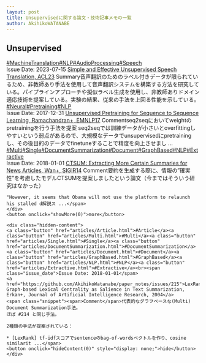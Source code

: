 ```yaml
---
layout: post
title: Unsupervisedに関する論文・技術記事メモの一覧
author: AkihikoWATANABE
---
```

## Unsupervised
<div class="visible-content">
<a class="button" href="articles/MachineTranslation.html">#MachineTranslation</a><a class="button" href="articles/NLP.html">#NLP</a><a class="button" href="articles/AudioProcessing.html">#AudioProcessing</a><a class="button" href="articles/Speech.html">#Speech</a><br><span class="issue_date">Issue Date: 2023-07-15</span>
<a href="https://github.com/AkihikoWatanabe/paper_notes/issues/842">Simple and Effective Unsupervised Speech Translation, ACL23</a>
<span class="snippet"><span>Summary</span>音声翻訳のためのラベル付きデータが限られているため、非教師あり手法を使用して音声翻訳システムを構築する方法を研究している。パイプラインアプローチや擬似ラベル生成を使用し、非教師ありドメイン適応技術を提案している。実験の結果、従来の手法を上回る性能を示している。</span>
<a class="button" href="articles/Neural.html">#Neural</a><a class="button" href="articles/Pretraining.html">#Pretraining</a><a class="button" href="articles/NLP.html">#NLP</a><br><span class="issue_date">Issue Date: 2017-12-31</span>
<a href="https://github.com/AkihikoWatanabe/paper_notes/issues/83">Unsupervised Pretraining for Sequence to Sequence Learning, Ramachandran+, EMNLP17</a>
<span class="snippet"><span>Comment</span>seq2seqにおいてweightのpretrainingを行う手法を提案seq2seqでは訓練データが小さいとoverfittingしやすいという弱点があるので、大規模なデータでunsupervisedにpretrainingし、その後目的のデータでfinetuneすることで精度を向上させまし ...</span>
<a class="button" href="articles/Multi.html">#Multi</a><a class="button" href="articles/Single.html">#Single</a><a class="button" href="articles/DocumentSummarization.html">#DocumentSummarization</a><a class="button" href="articles/Document.html">#Document</a><a class="button" href="articles/GraphBased.html">#GraphBased</a><a class="button" href="articles/NLP.html">#NLP</a><a class="button" href="articles/Extractive.html">#Extractive</a><br><span class="issue_date">Issue Date: 2018-01-01</span>
<a href="https://github.com/AkihikoWatanabe/paper_notes/issues/144">CTSUM: Extracting More Certain Summaries for News Articles, Wan+, SIGIR14</a>
<span class="snippet"><span>Comment</span>要約を生成する際に、情報の”確実性”を考慮したモデルCTSUMを提案しましたという論文（今まではそういう研究はなかった）```"However, it seems that Obama will not use the platform to relaunch his stalled d解説ス ...</span>
</div>
<button onclick="showMore(0)">more</button>

<div class="hidden-content">
<a class="button" href="articles/Article.html">#Article</a><a class="button" href="articles/Multi.html">#Multi</a><a class="button" href="articles/Single.html">#Single</a><a class="button" href="articles/DocumentSummarization.html">#DocumentSummarization</a><a class="button" href="articles/Document.html">#Document</a><a class="button" href="articles/GraphBased.html">#GraphBased</a><a class="button" href="articles/NLP.html">#NLP</a><a class="button" href="articles/Extractive.html">#Extractive</a><br><span class="issue_date">Issue Date: 2018-01-01</span>
<a href="https://github.com/AkihikoWatanabe/paper_notes/issues/215">LexRank: Graph-based Lexical Centrality as Salience in Text Summarization, Erkan+, Journal of Artificial Intelligence Research, 2004</a>
<span class="snippet"><span>Comment</span>代表的なグラフベースな(Multi) Document Summarization手法。ほぼ #214 と同じ手法。2種類の手法が提案されている：* [LexRank] tf-idfスコアでsentenceのbag-of-wordsベクトルを作り、cosine similarit ...</span>
<button onclick="hideContent(0)" style="display: none;">hide</button>
</div>
